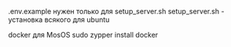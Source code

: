 .env.example нужен только для setup_server.sh
setup_server.sh - установка всякого для ubuntu

docker для MosOS
sudo zypper install docker
